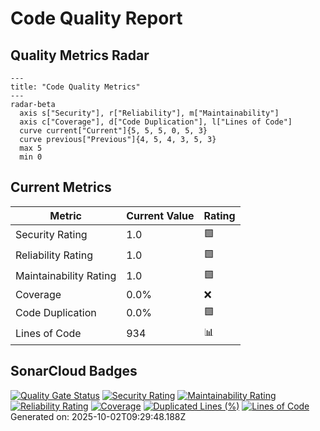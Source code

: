 # Code Quality Report
## Quality Metrics Radar
```mermaid
---
title: "Code Quality Metrics"
---
radar-beta
  axis s["Security"], r["Reliability"], m["Maintainability"]
  axis c["Coverage"], d["Code Duplication"], l["Lines of Code"]
  curve current["Current"]{5, 5, 5, 0, 5, 3}
  curve previous["Previous"]{4, 5, 4, 3, 5, 3}
  max 5
  min 0
```
## Current Metrics
| Metric | Current Value | Rating |
|--------|---------------|--------|
| Security Rating | 1.0 | 🟩 |
| Reliability Rating | 1.0 | 🟩 |
| Maintainability Rating | 1.0 | 🟩 |
| Coverage | 0.0% | ❌ |
| Code Duplication | 0.0% | 🟩 |
| Lines of Code | 934 | 📊 |
## SonarCloud Badges
[![Quality Gate Status](https://sonarcloud.io/api/project_badges/measure?project=merlinbecker_CodexMiroir&metric=alert_status)](https://sonarcloud.io/summary/new_code?id=merlinbecker_CodexMiroir)
[![Security Rating](https://sonarcloud.io/api/project_badges/measure?project=merlinbecker_CodexMiroir&metric=security_rating)](https://sonarcloud.io/summary/new_code?id=merlinbecker_CodexMiroir)
[![Maintainability Rating](https://sonarcloud.io/api/project_badges/measure?project=merlinbecker_CodexMiroir&metric=sqale_rating)](https://sonarcloud.io/summary/new_code?id=merlinbecker_CodexMiroir)
[![Reliability Rating](https://sonarcloud.io/api/project_badges/measure?project=merlinbecker_CodexMiroir&metric=reliability_rating)](https://sonarcloud.io/summary/new_code?id=merlinbecker_CodexMiroir)
[![Coverage](https://sonarcloud.io/api/project_badges/measure?project=merlinbecker_CodexMiroir&metric=coverage)](https://sonarcloud.io/summary/new_code?id=merlinbecker_CodexMiroir)
[![Duplicated Lines (%)](https://sonarcloud.io/api/project_badges/measure?project=merlinbecker_CodexMiroir&metric=duplicated_lines_density)](https://sonarcloud.io/summary/new_code?id=merlinbecker_CodexMiroir)
[![Lines of Code](https://sonarcloud.io/api/project_badges/measure?project=merlinbecker_CodexMiroir&metric=ncloc)](https://sonarcloud.io/summary/new_code?id=merlinbecker_CodexMiroir)
Generated on: 2025-10-02T09:29:48.188Z